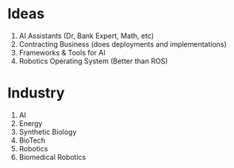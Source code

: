 # Ideas
1. AI Assistants (Dr, Bank Expert, Math, etc)
2. Contracting Business (does deployments and implementations)
3. Frameworks & Tools for AI
4. Robotics Operating System (Better than ROS)

# Industry
1. AI
2. Energy
3. Synthetic Biology
4. BioTech
5. Robotics
6. Biomedical Robotics
